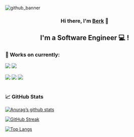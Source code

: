 


![github_banner](https://github.com/berkbb/berkbb/assets/23173536/04d158bd-c6d9-4c29-a916-e65ce4ef29a3)


<h3 align="center">
Hi there, I'm <a href="https://berk.babadogan.net" target="_blank" rel="noreferrer">Berk</a> 👋
</h3>
<h2 align="center">
I'm a Software Engineer 💻 !
</h2> 

### 💼 Works on currently:

![](https://img.shields.io/badge/Framework-Flutter-informational?style=flat&logo=flutter&color=61DAFB)
![](https://img.shields.io/badge/Framework-.NET-informational?style=flat&logo=.Net&color=764ABC)
<br>
<br>
![](https://img.shields.io/badge/Code-Swift-informational?style=flat&logo=Swift&color=FF9500)
![](https://img.shields.io/badge/Code-Csharp-informational?style=flat&logo=Csharp&color=5F9EA0)
![](https://img.shields.io/badge/Code-Dart-informational?style=flat&logo=Dart&color=006B3C)
<br>
<br>
![]()
<br>
### 📈 GitHub Stats 

[![Anurag’s github stats](https://github-readme-stats.vercel.app/api?username=berkbb)](https://github.com/berkbb)

[![GitHub Streak](http://github-readme-streak-stats.herokuapp.com?user=berkbb&date_format=M%20j%5B%2C%20Y%5D)](https://git.io/streak-stats)

[![Top Langs](https://github-readme-stats.vercel.app/api/top-langs/?username=berkbb&layout=compact)](https://github.com/berkbb)


